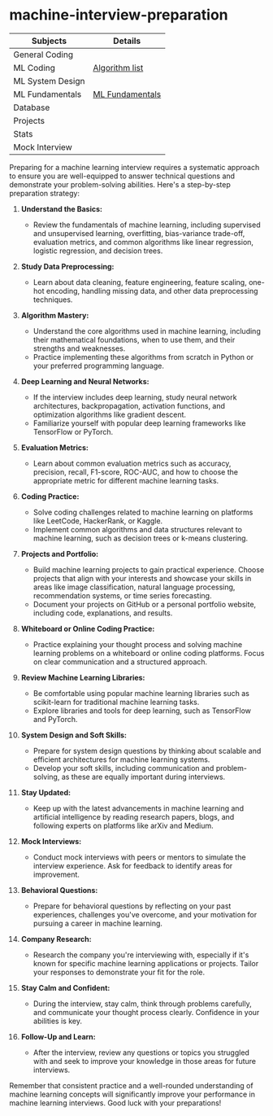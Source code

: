 # machine-interview-preparation 

| Subjects           | Details                                    |
|--------------------|--------------------------------------------|
| General Coding     |                                            |
| ML Coding          | [Algorithm list](algorithm_list.md)                             |
| ML System Design   |                                            |
| ML Fundamentals    |  [ML Fundamentals](ml_fundamentals.md)                                          |
| Database           |                                            |
| Projects           |                                            |
| Stats              |                                            |
| Mock Interview     |                                            |


Preparing for a machine learning interview requires a systematic approach to ensure you are well-equipped to answer technical questions and demonstrate your problem-solving abilities. Here's a step-by-step preparation strategy:

1. **Understand the Basics:**
   - Review the fundamentals of machine learning, including supervised and unsupervised learning, overfitting, bias-variance trade-off, evaluation metrics, and common algorithms like linear regression, logistic regression, and decision trees.

2. **Study Data Preprocessing:**
   - Learn about data cleaning, feature engineering, feature scaling, one-hot encoding, handling missing data, and other data preprocessing techniques.

3. **Algorithm Mastery:**
   - Understand the core algorithms used in machine learning, including their mathematical foundations, when to use them, and their strengths and weaknesses.
   - Practice implementing these algorithms from scratch in Python or your preferred programming language.

4. **Deep Learning and Neural Networks:**
   - If the interview includes deep learning, study neural network architectures, backpropagation, activation functions, and optimization algorithms like gradient descent.
   - Familiarize yourself with popular deep learning frameworks like TensorFlow or PyTorch.

5. **Evaluation Metrics:**
   - Learn about common evaluation metrics such as accuracy, precision, recall, F1-score, ROC-AUC, and how to choose the appropriate metric for different machine learning tasks.

6. **Coding Practice:**
   - Solve coding challenges related to machine learning on platforms like LeetCode, HackerRank, or Kaggle.
   - Implement common algorithms and data structures relevant to machine learning, such as decision trees or k-means clustering.

7. **Projects and Portfolio:**
   - Build machine learning projects to gain practical experience. Choose projects that align with your interests and showcase your skills in areas like image classification, natural language processing, recommendation systems, or time series forecasting.
   - Document your projects on GitHub or a personal portfolio website, including code, explanations, and results.

8. **Whiteboard or Online Coding Practice:**
   - Practice explaining your thought process and solving machine learning problems on a whiteboard or online coding platforms. Focus on clear communication and a structured approach.

9. **Review Machine Learning Libraries:**
   - Be comfortable using popular machine learning libraries such as scikit-learn for traditional machine learning tasks.
   - Explore libraries and tools for deep learning, such as TensorFlow and PyTorch.

10. **System Design and Soft Skills:**
    - Prepare for system design questions by thinking about scalable and efficient architectures for machine learning systems.
    - Develop your soft skills, including communication and problem-solving, as these are equally important during interviews.

11. **Stay Updated:**
    - Keep up with the latest advancements in machine learning and artificial intelligence by reading research papers, blogs, and following experts on platforms like arXiv and Medium.

12. **Mock Interviews:**
    - Conduct mock interviews with peers or mentors to simulate the interview experience. Ask for feedback to identify areas for improvement.

13. **Behavioral Questions:**
    - Prepare for behavioral questions by reflecting on your past experiences, challenges you've overcome, and your motivation for pursuing a career in machine learning.

14. **Company Research:**
    - Research the company you're interviewing with, especially if it's known for specific machine learning applications or projects. Tailor your responses to demonstrate your fit for the role.

15. **Stay Calm and Confident:**
    - During the interview, stay calm, think through problems carefully, and communicate your thought process clearly. Confidence in your abilities is key.

16. **Follow-Up and Learn:**
    - After the interview, review any questions or topics you struggled with and seek to improve your knowledge in those areas for future interviews.

Remember that consistent practice and a well-rounded understanding of machine learning concepts will significantly improve your performance in machine learning interviews. Good luck with your preparations!

# 
